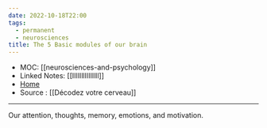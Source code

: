 ```yaml
---
date: 2022-10-18T22:00
tags:
  - permanent
  - neurosciences
title: The 5 Basic modules of our brain
---
```

- MOC: [[neurosciences-and-psychology]]
- Linked Notes: [[IIIIllllIIIIlll]]
- [Home](https://misudashi.ga/)
- Source : [[Décodez votre cerveau]]
---------- 
Our attention, thoughts, memory, emotions, and motivation.